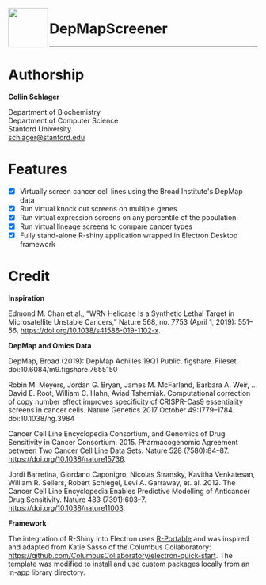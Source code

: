 <img align="left" width="80" height="80" src="https://user-images.githubusercontent.com/23715298/61896673-4f629b80-aeca-11e9-994d-6443f1165eaa.png"><h1>DepMapScreener</h1>

<hr>

# Authorship

**Collin Schlager** 

<p>
Department of Biochemistry <br>
Department of Computer Science <br>
Stanford University <br>
<a href="mailto:schlager@stanford.edu">schlager@stanford.edu</a>
 </p>

# Features

 - [x] Virtually screen cancer cell lines using the Broad Institute's DepMap data
 - [x] Run virtual knock out screens on multiple genes
 - [x] Run virtual expression screens on any percentile of the population
 - [x] Run virtual lineage screens to compare cancer types
 - [x] Fully stand-alone R-shiny application wrapped in Electron Desktop framework
 
 # Credit
 
__Inspiration__

Edmond M. Chan et al., “WRN Helicase Is a Synthetic Lethal Target in Microsatellite Unstable Cancers,” Nature 568, no. 7753 (April 1, 2019): 551–56, https://doi.org/10.1038/s41586-019-1102-x.

__DepMap and Omics Data__
 
DepMap, Broad (2019): DepMap Achilles 19Q1 Public. figshare. Fileset. doi:10.6084/m9.figshare.7655150

Robin M. Meyers, Jordan G. Bryan, James M. McFarland, Barbara A. Weir, ... David E. Root, William C. Hahn, Aviad Tsherniak. Computational correction of copy number effect improves specificity of CRISPR-Cas9 essentiality screens in cancer cells. Nature Genetics 2017 October 49:1779–1784. doi:10.1038/ng.3984

Cancer Cell Line Encyclopedia Consortium, and Genomics of Drug Sensitivity in Cancer Consortium. 2015. Pharmacogenomic Agreement between Two Cancer Cell Line Data Sets. Nature 528 (7580):84–87. https://doi.org/10.1038/nature15736.

Jordi Barretina, Giordano Caponigro, Nicolas Stransky, Kavitha Venkatesan, William R. Sellers, Robert Schlegel, Levi A. Garraway, et. al. 2012. The Cancer Cell Line Encyclopedia Enables Predictive Modelling of Anticancer Drug Sensitivity. Nature 483 (7391):603–7. https://doi.org/10.1038/nature11003.

__Framework__

The integration of R-Shiny into Electron uses <a href="https://portableapps.com/node/32898">R-Portable<a/> and was inspired and adapted from Katie Sasso of the Columbus Collaboratory: <a href="https://github.com/ColumbusCollaboratory/electron-quick-start">https://github.com/ColumbusCollaboratory/electron-quick-start</a>. The template was modified to install and use custom packages locally from an in-app library directory.


